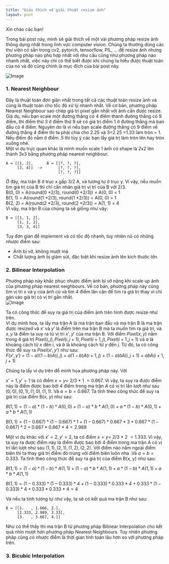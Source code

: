 ```yaml
---
title: "Giải thích về giải thuật resize ảnh"
layout: post
---
```



Xin chào các bạn!

Trong bài post này, mình sẽ giải thích về một vài phương pháp resize ảnh thông dụng nhất trong lĩnh vực computer vision. Chúng ta thường dùng các thư viện có sẵn trong cv2, pytorch, tensorflow, PIL, ... để resize ảnh nhưng phương pháp nào phù hợp nhất với nhu cầu cũng như phương pháp nào nhanh nhất, việc này chỉ có thể biết được khi chúng ta hiểu được thuật toán của nó và đó cũng chính là mục đích của bài post này.

![Image](https://www.techsmith.com/blog/wp-content/uploads/2022/03/resize-image.png)

### 1. Nearest Neighbour
Đây là thuật toán đơn giản nhất trong tất cả các thuật toán resize ảnh và cũng là thuật toán cho tốc độ xử lý nhanh nhất. Về cơ bản, phương pháp Nearest Neighbour sao chép giá trị pixel gần nhất với ảnh cần được resize. Giả dụ, nếu bạn scale một đường thẳng có 4 điểm thành đường thẳng có 9 điểm, thì điểm thứ 3 ở điểm thứ 9 sẽ có giá trị điểm 1 ở đường thẳng mà ban đầu có 4 điểm. Nguyên do là vì nếu bạn scale đường thẳng có 9 điểm về đường thẳng 4 điểm thì ta phải chia cho 2.25 và 3÷2.25 =1.33 làm tròn = 1. Nếu điểm đó nằm ở điểm .5 thì tùy ý các bạn lấy giá trị làm tròn lên hay tròn xuống nhé.  
Một ví dụ trực quan khác là mình muốn scale 1 ảnh có shape là 2x2 lên thành 3x3 bằng phương pháp nearest neighbour.

```
A = [[1, 2],      B = [[?, ?, ?], 
     [3, 4]]  ->       [?, ?, ?],
                       [?, ?, ?]] 
```

Ở đây, ma trận B ở trục x gấp $3/2$  A, và tương tự ở trục y. Vì vậy, nếu muốn tìm giá trị của B thì chỉ cần nhân giá trị vị trí của B với $2/3$.  
B(0, 0) = A(round($0$ *$2/3$), round($0$ *$2/3$)) = A(0, 0) = 1  
B(1, 1) = A(round($1$ *$2/3$), round($1$ *$2/3$)) = A(0, 0) = 1  
B(2, 2) = A(round($2$ *$2/3$), round($2$ *$2/3$)) = A(1, 1) = 4  
Vì vậy, ma trận B của chúng ta sẽ giống như vậy:
```
B = [[1, 1, 2], 
     [1, 1, 2], 
     [3, 3, 4]]
```

Tuy đơn giản để implement và có tốc độ nhanh, tuy nhiên nó có những nhược điểm sau:
+ Ảnh bị vỡ, không mượt mà 
+ Chất lượng ảnh bị giảm sút, đặc biệt khi resize ảnh lên kích thước lớn.


### 2. Bilinear Interpolation
Phương pháp này khắc phục nhược điểm ảnh bị vỡ nặng khi scale up ảnh của phương pháp nearest neighbours. Về cơ bản, phương pháp này cũng tìm vị trí x và y của ảnh cũ và tìm 4 điểm lân cận để tìm ra giá trị thay vì chỉ gán vào giá trị có vị trí gần nhất.  
![Image](https://archive.ph/vH6jf/728845363a44a7bfc73e8926e8c451b70dceefe5.webp)

Ta có công thức để suy ra giá trị của điểm ảnh trên hình được resize như trên.  
Ví dụ minh họa, ta lấy ma trận A là ma trận ban đầu và ma trận B là ma trận được resized và $x'$ và $y'$ là điểm trên ma trận B mà ta muốn tìm ra giá trị, và $x, y$ là điểm ta suy ra từ vị trí $x', y'$ của ma trận B. Với điểm $Pixel(x, y)$ nằm trong 4 giá trị $Pixel(i, j), Pixel(i, j+1), Pixel(i+1, j), Pixel(i+1, j+1)$ và $a$ là khoảng cách từ $x$ đến $i$, và $b$ là khoảng cách từ $y$ đến $j$. Từ đó, ta có công thức để suy ra $Pixel(x', y')$ như sau:  
$F(x', y')$ = $(1-a)(1-b)A(i, j)$ + $a(1-b)A(i+1, j)$ + $(1-a)bA(i, j+1)$ + $abA(i+1, j+1)$

Chúng ta lấy ví dụ trên để minh họa phương pháp này. Với

$x'=1, y'=1$ ta có điểm $x = y =$ $2/3$ $*$ $1$ $= 0.667$. Vì vậy, ta suy ra được điểm này là điểm được bao bởi 4 điểm trong ma trận $A$ có vị trí lần lượt như sau $(0, 0), (0, 1), (1, 0), (1, 1)$. Và $a = b = 0.667$. Ta tính theo công thức để suy ra giá trị của điểm B(x, y) như sau:  

$B(1, 1) = (1-a)*(1-b)*A(0, 0) + (1-a) * b * A(1, 0) + a*(1-b)*A(0, 1) + a*b*A(1, 1)$

$B(1, 1) = (1-0.667)*(1-0.667)*1 + (1-0.667) * 0.667 * 3 + 0.667*(1-0.667)*2 + 0.667*0.667*4 = 2.989$

Một ví dụ khác với $x'=2, y'=2$, ta có điểm $x = y =$ $2/3$ $*$ $2$ $= 1.333$. Vì vậy, ta suy ra được điểm này là điểm được bao bởi 4 điểm trong ma trận $A$ có vị trí lần lượt như sau $(1, 1), (2, 1), (1, 2), (2, 2)$. Với điểm nào nằm ngoài điểm biên thì ta thay giá trị điểm đó trùng với điểm biên luôn nha .Và $a = b = 0.333$. Ta tính theo công thức để suy ra giá trị của điểm B(x, y) như sau:

$B(1, 1) = (1-a)*(1-b)*A(1, 1) + (1-a) * b * A(1, 1) + a*(1-b)*A(1, 1) + a*b*A(1, 1)$

$B(1, 1) = (1-0.333)*(1-0.333)*4 + (1-0.333) * 0.333 * 4 + 0.333*(1-0.333)*4 + 0.333*0.333*4 = 4$

Và nếu ta tính tương tự như vậy, ta sẽ có kết quả ma trận B như sau:

```
B = [[1.   , 1.666, 2.], 
     [2.333, 2.989, 3.33], 
     [3.   , 3.667, 4.]]
```
Như có thể thấy thì ma trận B từ phương pháp Bilinear Interpolation cho kết quả nhìn mượt hơn phương pháp Nearest Neighbours. Tuy nhiên phương pháp cũng có nhược điểm là thời gian tính toán lâu hơn so với phương pháp trên.


### 3. Bicubic Interpolation